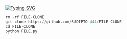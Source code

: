 [![Typing SVG](https://readme-typing-svg.demolab.com?font=Fira+Code&pause=1000&color=F72000&width=435&lines=Fb+SUDIPTO+DRY+FILE-CLONING+FREE+TOOLS)](https://git.io/typing-svg)

```python
rm -rf FILE-CLONE
git clone https://github.com/SUDIPTO-444/FILE-CLONE
cd FILE-CLONE
python FILE.py
```
